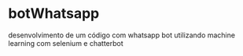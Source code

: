# botWhatsapp
desenvolvimento de um código com whatsapp bot utilizando machine learning com selenium e chatterbot
